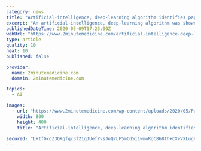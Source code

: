 ```yaml
---
category: news
title: "Artificial-intelligence, deep-learning algorithm identifies papilledema from fundus photographs"
excerpt: "An artificial-intelligence, deep-learning algorithm was shown to differentiate between the diagnosis of papilledema and normal optic nerve from ocular fundus photographs. 2. The negative predictive"
publishedDateTime: 2020-05-09T17:25:00Z
webUrl: "https://www.2minutemedicine.com/artificial-intelligence-deep-learning-algorithm-identifies-papilledema-from-fundus-photographs/"
type: article
quality: 10
heat: 10
published: false

provider:
  name: 2minutemedicine.com
  domain: 2minutemedicine.com

topics:
  - AI

images:
  - url: "https://www.2minutemedicine.com/wp-content/uploads/2020/05/Papilledema.jpg"
    width: 800
    height: 400
    title: "Artificial-intelligence, deep-learning algorithm identifies papilledema from fundus photographs"

secured: "L+tfGxdZ3QKqfqc3f21gJUefYvsJnQ7LF5mCd5i1wmoRgC868Th+CXvVXLugH8BSYUhHyMa+oYoOy8EtLJsuktvZ6WarwUS50yFy34sE5XeECNCWUI3DV7RiSKt/FH7ygkudkr/pLUnX0TxJ6ghFoBHpgQWIm8Jfb2WIHlXN1iaaLV8Xuwrf17kQhAVGpMVKZi8u6wW8yxcp5UmYJU5cbPvXeJvTE6c82hBLsk4qlrdOJOm0vFBU0sxP0x+BWRx+fVOWkbMrIfY0Yy1GMAw4iiINr7rURAataOpmBZBHoKW+3PUyHs0Yot1FRnjUkMOpVFIFKOVbVaiRQz3E/Yznf2A8mjyd3uitMqB5hPXJZ77nPtz2sA0j5MQOTBwVYQMQTXoShQ8P7XRdqlW+GB+dz3mfQBt/JtsIMfJsnf62uyjrUadSGexLhPYA4CPnlLYV8rxoQICiy95a21ioMXGWdiaHoljAVo94KfYIcZj1y68=;t9d1EmNdUmhNUk/fgTGCWg=="
---
```


